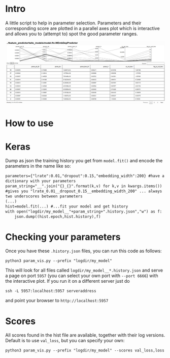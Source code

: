 # Intro
A little script to help in parameter selection. Parameters and their corresponding score are plotted in a parallel axes plot which is interactive and allows you to (attempt to) spot the good parameter ranges.

![image](https://github.com/fginter/keras_param_visualizer/blob/master/param_vis_ss.png)

# How to use

# Keras

Dump as json the training history you get from `model.fit()` and encode the parameters in the name like so:

    parameters={"lrate":0.01,"dropout":0.15,"embedding_width":200} #have a dictionary with your parameters
    param_string="__".join("{}_{}".format(k,v) for k,v in kwargs.items())
    #gives you "lrate_0.01__dropout_0.15__embedding_width_200" ... always two underscores between parameters
    (...)
    hist=model.fit(...) #...fit your model and get history
    with open("logdir/my_model__"+param_string+".history.json","w") as f:
        json.dump((hist.epoch,hist.history),f)
    
# Checking your parameters

Once you have these `.history.json` files, you can run this code as follows:

    python3 param_vis.py --prefix "logdir/my_model"
    
This will look for all files called `logdir/my_model__*.history.json` and serve a page on port `5957`
(you can select your own port with `--port 6666`) with the interactive plot. If you run it on a different server just do

    ssh -L 5957:localhost:5957 serveraddress
    
and point your browser to `http://localhost:5957`

# Scores

All scores found in the hist file are available, together with their log versions. Default is to use `val_loss`, but you can specify your own:

    python3 param_vis.py --prefix "logdir/my_model" --scores val_loss,loss
    
